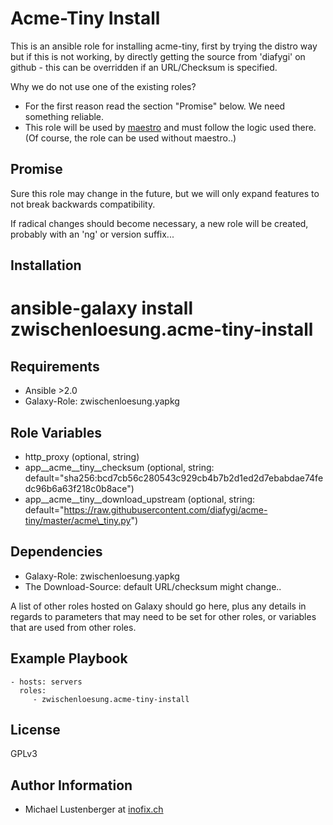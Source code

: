 Acme-Tiny Install
=================

This is an ansible role for installing acme-tiny, first by trying the distro way but if this is not working, by directly getting the source from 'diafygi' on github - this can be overridden if an URL/Checksum is specified.

Why we do not use one of the existing roles?

* For the first reason read the section "Promise" below. We need something reliable.
* This role will be used by [maestro](https://github.com/inofix/maestro) and must follow the logic used there. (Of course, the role can be used without maestro..)

Promise
-------

Sure this role may change in the future, but we will only expand features to not break backwards compatibility.

If radical changes should become necessary, a new role will be created, probably with an 'ng' or version suffix...

Installation
------------

 # ansible-galaxy install zwischenloesung.acme-tiny-install

Requirements
------------

* Ansible >2.0
* Galaxy-Role: zwischenloesung.yapkg

Role Variables
--------------

* http\_proxy (optional, string)
* app\_\_acme\_\_tiny\_\_checksum (optional, string: default="sha256:bcd7cb56c280543c929cb4b7b2d1ed2d7ebabdae74fedc96b6a63f218c0b8ace")
* app\_\_acme\_\_tiny\_\_download\_upstream (optional, string: default="https://raw.githubusercontent.com/diafygi/acme-tiny/master/acme\_tiny.py")

Dependencies
------------

* Galaxy-Role: zwischenloesung.yapkg
* The Download-Source: default URL/checksum might change..

A list of other roles hosted on Galaxy should go here, plus any details in regards to parameters that may need to be set for other roles, or variables that are used from other roles.

Example Playbook
----------------

    - hosts: servers
      roles:
         - zwischenloesung.acme-tiny-install

License
-------

GPLv3

Author Information
------------------

* Michael Lustenberger at [inofix.ch](http://www.inofix.ch)
